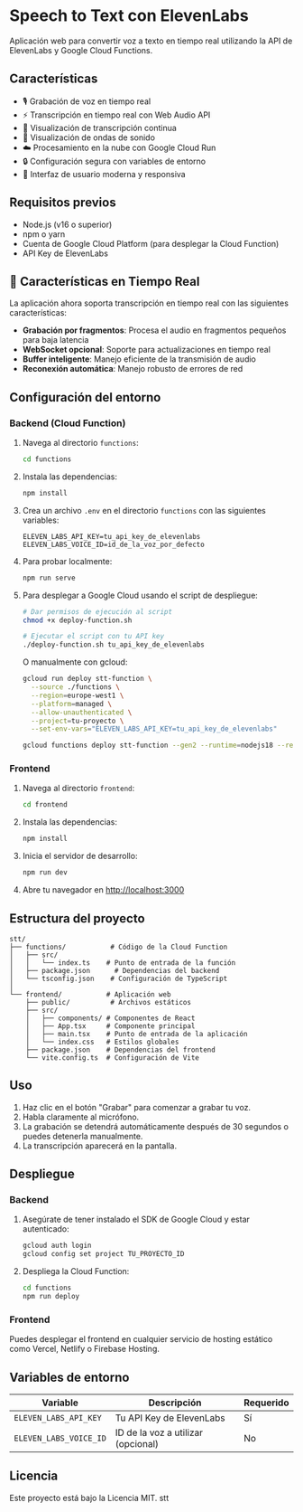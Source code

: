 # Speech to Text con ElevenLabs

Aplicación web para convertir voz a texto en tiempo real utilizando la API de ElevenLabs y Google Cloud Functions.

## Características

- 🎙️ Grabación de voz en tiempo real
- ⚡ Transcripción en tiempo real con Web Audio API
- 📝 Visualización de transcripción continua
- 🌊 Visualización de ondas de sonido
- ☁️ Procesamiento en la nube con Google Cloud Run
- 🔒 Configuración segura con variables de entorno
- 🎨 Interfaz de usuario moderna y responsiva

## Requisitos previos

- Node.js (v16 o superior)
- npm o yarn
- Cuenta de Google Cloud Platform (para desplegar la Cloud Function)
- API Key de ElevenLabs

## 🚀 Características en Tiempo Real

La aplicación ahora soporta transcripción en tiempo real con las siguientes características:

- **Grabación por fragmentos**: Procesa el audio en fragmentos pequeños para baja latencia
- **WebSocket opcional**: Soporte para actualizaciones en tiempo real
- **Buffer inteligente**: Manejo eficiente de la transmisión de audio
- **Reconexión automática**: Manejo robusto de errores de red

## Configuración del entorno

### Backend (Cloud Function)

1. Navega al directorio `functions`:
   ```bash
   cd functions
   ```

2. Instala las dependencias:
   ```bash
   npm install
   ```

3. Crea un archivo `.env` en el directorio `functions` con las siguientes variables:
   ```
   ELEVEN_LABS_API_KEY=tu_api_key_de_elevenlabs
   ELEVEN_LABS_VOICE_ID=id_de_la_voz_por_defecto
   ```

4. Para probar localmente:
   ```bash
   npm run serve
   ```

5. Para desplegar a Google Cloud usando el script de despliegue:
   ```bash
   # Dar permisos de ejecución al script
   chmod +x deploy-function.sh
   
   # Ejecutar el script con tu API key
   ./deploy-function.sh tu_api_key_de_elevenlabs
   ```
   
   O manualmente con gcloud:
   ```bash
   gcloud run deploy stt-function \
     --source ./functions \
     --region=europe-west1 \
     --platform=managed \
     --allow-unauthenticated \
     --project=tu-proyecto \
     --set-env-vars="ELEVEN_LABS_API_KEY=tu_api_key_de_elevenlabs"
   ```
   ```bash
   gcloud functions deploy stt-function --gen2 --runtime=nodejs18 --region=europe-west1 --source=. --entry-point=sttHandler --trigger-http --allow-unauthenticated
   ```

### Frontend

1. Navega al directorio `frontend`:
   ```bash
   cd frontend
   ```

2. Instala las dependencias:
   ```bash
   npm install
   ```

3. Inicia el servidor de desarrollo:
   ```bash
   npm run dev
   ```

4. Abre tu navegador en [http://localhost:3000](http://localhost:3000)

## Estructura del proyecto

```
stt/
├── functions/           # Código de la Cloud Function
│   ├── src/
│   │   └── index.ts    # Punto de entrada de la función
│   ├── package.json      # Dependencias del backend
│   └── tsconfig.json    # Configuración de TypeScript
│
└── frontend/           # Aplicación web
    ├── public/          # Archivos estáticos
    ├── src/
    │   ├── components/ # Componentes de React
    │   ├── App.tsx     # Componente principal
    │   ├── main.tsx    # Punto de entrada de la aplicación
    │   └── index.css   # Estilos globales
    ├── package.json    # Dependencias del frontend
    └── vite.config.ts  # Configuración de Vite
```

## Uso

1. Haz clic en el botón "Grabar" para comenzar a grabar tu voz.
2. Habla claramente al micrófono.
3. La grabación se detendrá automáticamente después de 30 segundos o puedes detenerla manualmente.
4. La transcripción aparecerá en la pantalla.

## Despliegue

### Backend

1. Asegúrate de tener instalado el SDK de Google Cloud y estar autenticado:
   ```bash
   gcloud auth login
   gcloud config set project TU_PROYECTO_ID
   ```

2. Despliega la Cloud Function:
   ```bash
   cd functions
   npm run deploy
   ```

### Frontend

Puedes desplegar el frontend en cualquier servicio de hosting estático como Vercel, Netlify o Firebase Hosting.

## Variables de entorno

| Variable | Descripción | Requerido |
|----------|-------------|-----------|
| `ELEVEN_LABS_API_KEY` | Tu API Key de ElevenLabs | Sí |
| `ELEVEN_LABS_VOICE_ID` | ID de la voz a utilizar (opcional) | No |

## Licencia

Este proyecto está bajo la Licencia MIT. stt
